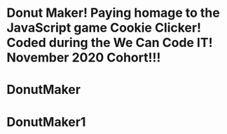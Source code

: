 # Donut Maker! Paying homage to the JavaScript game Cookie Clicker! Coded during the We Can Code IT! November 2020 Cohort!!!
# DonutMaker
# DonutMaker1
